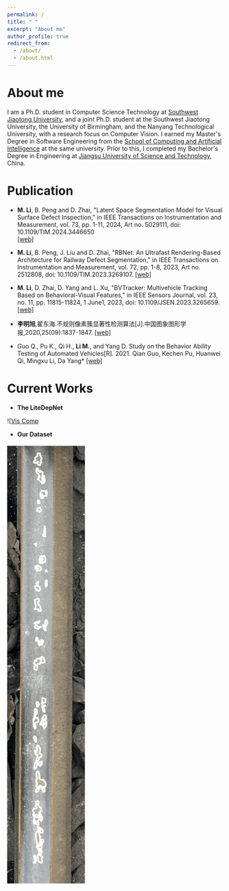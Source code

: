 ```yaml
---
permalink: /
title: " "
excerpt: "About me"
author_profile: true
redirect_from: 
  - /about/
  - /about.html
---
```


About me
========

I am a Ph.D. student in Computer Science Technology at [Southwest Jiaotong University](https://www.swjtu.edu.cn/), and a joint Ph.D. student at the Southwest Jiaotong University, the University of Birmingham, and the Nanyang Technological University, with a research focus on Computer Vision. I earned my Master's Degree in Software Engineering from the [School of Computing and Artificial Intelligence](https://scai.swjtu.edu.cn/index.html) at the same university. Prior to this, I completed my Bachelor's Degree in Engineering at [Jiangsu University of Science and Technology](https://www.just.edu.cn/), China.

<!-- I obtained my Bachelor's degree in Internet of Things from [Jiangsu University of Science and Technology](https://www.just.edu.cn/) in China, and later received my Master's degree in Software Engineering from [The School Of Computing And Artificial Intelligence](https://scai.swjtu.edu.cn/index.html), [Southwest Jiaotong University](https://www.swjtu.edu.cn/) in 2022.06. Currently, I am pursuing my Ph.D. degree in Computer Science Technology from the same university.

My research interests lie in the fields of railway defects inspection and computer vision. -->


<!-- News 
========
- <b> -->





Publication  
========
-  <b>M. Li</b>, B. Peng and D. Zhai, "Latent Space Segmentation Model for Visual Surface Defect Inspection," in IEEE Transactions on Instrumentation and Measurement, vol. 73, pp. 1-11, 2024, Art no. 5029111, doi: 10.1109/TIM.2024.3446650<br/> [[web]](https://ieeexplore.ieee.org/abstract/document/10654578)  &nbsp;

-  <b>M. Li</b>, B. Peng, J. Liu and D. Zhai, "RBNet: An Ultrafast Rendering-Based Architecture for Railway Defect Segmentation," in IEEE Transactions on Instrumentation and Measurement, vol. 72, pp. 1-8, 2023, Art no. 2512808, doi: 10.1109/TIM.2023.3269107. [[web]](https://ieeexplore.ieee.org/document/10106288) &nbsp;

-  <b>M. Li</b>, D. Zhai, D. Yang and L. Xu, "BVTracker: Multivehicle Tracking Based on Behavioral-Visual Features," in IEEE Sensors Journal, vol. 23, no. 11, pp. 11815-11824, 1 June1, 2023, doi: 10.1109/JSEN.2023.3265659. [[web]](https://ieeexplore.ieee.org/document/10102430)  &nbsp; 

-  <b>李明旭</b>,翟东海.不规则像素簇显著性检测算法[J].中国图象图形学报,2020,25(09):1837-1847. [[web]](http://www.cjig.cn/jig/ch/reader/view_abstract.aspx?file_no=20200909&flag=1)  &nbsp; 

-  Guo Q., Pu K., Qi H., <b>Li M.</b>, and Yang D. Study on the Behavior Ability Testing of Automated Vehicles[R]. 2021.
   Qian Guo, Kechen Pu, Huanwei Qi, Mingxu Li, Da Yang*  [[web]](https://trid.trb.org/view/1759600)



Current Works 
========

-  <b>The LiteDepNet</b><br/>

![[Vis Comp](../images/power_comp.png)


-  <b>Our Dataset</b><br/>

![Segmentation](../images/dataset_collecting.png)






  
    


